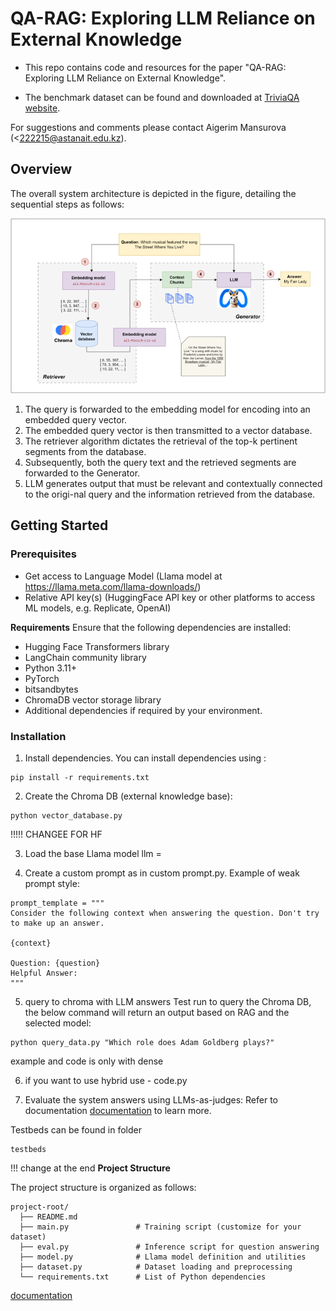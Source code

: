 # QA-RAG: Exploring LLM Reliance on External Knowledge 

- This repo contains code and resources for the paper "QA-RAG: Exploring LLM Reliance on External Knowledge".

- The benchmark dataset can be found and downloaded at [TriviaQA website][triviaqa-website].  

For suggestions and comments please contact Aigerim Mansurova (<222215@astanait.edu.kz).



## Overview

The overall system architecture is depicted in the figure, detailing the sequential steps as follows:

![alt text](https://github.com/Tbinma/Exploring-LLM-Reliance-on-External-Knowledge/blob/main/Workflow.png?raw=true)
1.	The query is forwarded to the embedding model for encoding into an embedded query vector.
2.	The embedded query vector is then transmitted to a vector database.
3.	The retriever algorithm dictates the retrieval of the top-k pertinent segments from the database.
4.	Subsequently, both the query text and the retrieved segments are forwarded to the Generator.
5.	LLM generates output that must be relevant and contextually connected to the origi-nal query and the information retrieved from the database.


## Getting Started



### Prerequisites

- Get access to Language Model (Llama model at https://llama.meta.com/llama-downloads/)
- Relative API key(s) (HuggingFace API key or other platforms to access ML models, e.g. Replicate, OpenAI)

  
**Requirements**
Ensure that the following dependencies are installed:
- Hugging Face Transformers library
- LangChain community library
- Python 3.11+
- PyTorch
- bitsandbytes
- ChromaDB vector storage library
- Additional dependencies if required by your environment.

### Installation
1. Install dependencies.
You can install dependencies using :
```
pip install -r requirements.txt
```

2. Create the Chroma DB (external knowledge base):
```
python vector_database.py
```
 !!!!! CHANGEE FOR HF  

3. Load the base Llama model 
llm = 


4. Create a custom prompt as in custom prompt.py. Example of weak prompt style:
```
prompt_template = """
Consider the following context when answering the question. Don't try to make up an answer.

{context}

Question: {question}
Helpful Answer:
"""
```

5. query to chroma with LLM answers 
   Test run to query the Chroma DB, the below command will return an output based on RAG and the selected model:
```
python query_data.py "Which role does Adam Goldberg plays?"
```
example and code is only with dense 

6. if you want to use hybrid use - code.py

7.  Evaluate the system answers using LLMs-as-judges:
Refer to documentation [documentation]((https://github.com/explodinggradients/ragas)) to learn more.

Testbeds can be found in folder
```
testbeds
```


 
!!! change at the end
**Project Structure**

The project structure is organized as follows:

```
project-root/
  ├── README.md
  ├── main.py               # Training script (customize for your dataset)
  ├── eval.py               # Inference script for question answering
  ├── model.py              # Llama model definition and utilities
  ├── dataset.py            # Dataset loading and preprocessing
  └── requirements.txt      # List of Python dependencies
```



[triviaqa-website]: http://nlp.cs.washington.edu/triviaqa/
[documentation](https://github.com/explodinggradients/ragas)
